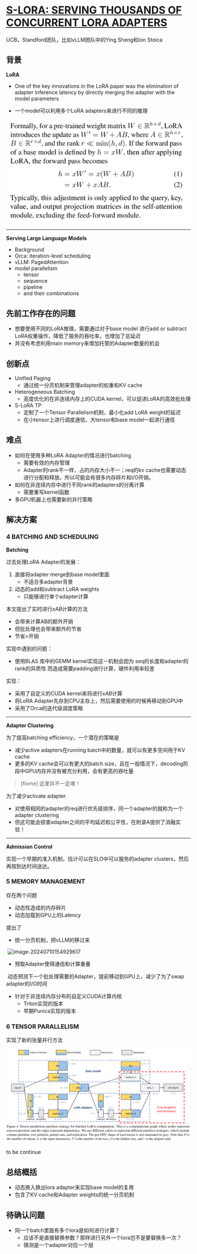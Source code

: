 # [S-LORA: SERVING THOUSANDS OF CONCURRENT LORA ADAPTERS](https://arxiv.org/abs/2311.03285)

UCB，Standford团队，比如vLLM团队中的Ying Sheng和Ion Stoica

## 背景

**LoRA**

* One of the key innovations in the LoRA paper was the elimination of adapter inference latency by directly merging the adapter with the model parameters

* 一个model可以利用多个LoRA adapters来进行不同的推理

![image-20240710145339078](\images\s-lora\1.png)

---

**Serving Large Language Models**

* Background
* Orca: iteration-level scheduling
* vLLM: PagedAttention
* model parallelism
  * tensor
  * sequence
  * pipeline
  * and their combinations

## 先前工作存在的问题

* 想要使用不同的LoRA推理，需要通过对于base model 进行add or subtract LoRA权重操作，降低了服务的吞吐率，也增加了总延迟
* 并没有考虑利用main memory来增加托管的Adapter数量的机会

## 创新点

* Unified Paging
  * 通过统一分页机制来管理adapter的权重和KV cache
* Heterogeneous Batching
  * 高度优化的在非连续内存上的CUDA kernel，可以促进LoRA的高效批处理
* S-LoRA TP
  * 定制了一个Tensor Parallelism机制，最小化add LoRA weight的延迟
  * 在小tensor上进行调度通信，大tensor和base model一起进行通信

## 难点

* 如何在使用多种LoRA Adapter的情况进行batching
  * 需要有效的内存管理
  * Adapter的rank不一样，占的内存大小不一；req的kv cache也需要动态进行分配和释放。所以可能会有很多内存碎片和I/O开销。
* 如何在非连续内存中进行不同rank的adapters的分离计算
  * 需要重写kernel函数
* 多GPU机器上也需要新的并行策略

## 解决方案

### 4 BATCHING AND SCHEDULING

**Batching**

过去处理LoRA Adapter的发展： 

1. 直接将adapter merge到base model里面
   * 不适合多adapter背景
2. 动态的add和subtract LoRA weights
   * 只能够进行单个adapter计算

本文提出了实时进行$xAB$计算的方法

* 会带来计算AB的额外开销
* 但批处理也会带来额外的节省
* 节省>开销

实现中遇到的问题：

* 使用BLAS 库中的GEMM kernel实现这一机制会因为 seq的长度和adapter的rank的异质性 而造成需要padding进行计算，硬件利用率较差

实现：

* 采用了自定义的CUDA kernel来将进行$xAB$计算
* 将LoRA Adapter先存到CPU主存上，然后需要使用的时候再移动到GPU中
* 采用了Orca的迭代级调度策略

---

**Adapter Clustering**

为了提高batching efficiency，一个潜在的策略是

* 减少active adapters在running batch中的数量，就可以有更多空间用于KV cache
* 更多的KV cache会可以有更大的batch size，且在一般情况下，decoding阶段中GPU内存并没有被充分利用，会有更高的吞吐量

>  [fixme] 这里并不一定噢！

为了减少activate adapter

* 对使用相同的adapter的req进行优先级排序，同一个adapter的就称为一个adapter clustering
* 但这可能会损害adapter之间的平均延迟和公平性，在附录A提供了消融实验！

---

 **Admission Control**

实现一个早期的准入机制，估计可以在SLO中可以服务的adapter clusters，然后再按到达时间送达。

### 5 MEMORY MANAGEMENT

存在两个问题

* 动态性造成的内存碎片
* 动态加载到GPU上的Latency

提出了

* 统一分页机制，把vLLM的移过来

​		![image-20240710154929617](\gitbook\images\s-lora\2.png)

* 预取Adapter使得通信和计算重叠

​		动态预测下一个批处理需要的Adapter，提前移动到GPU上，减少了为了swap adapter的I/O时间

* 针对于非连续内存分布的自定义CUDA计算内核
  * Triton实现的版本
  * 早期Punica实现的版本

### 6 TENSOR PARALLELISM

实现了新的张量并行方法

![image-20240710155517094](\images\s-lora\3.png)

to be continue

## 总结概括

* 动态换入换出lora adapter来实现base model的复用
* 包含了KV cache和Adapter weights的统一分页机制



## 待确认问题

* 同一个batch里面有多个lora是如何进行计算？
  * 应该不是直接替换参数？那样进行另外一个lora岂不是要替换多一次？
  * 猜测是一个adapter对应一个层